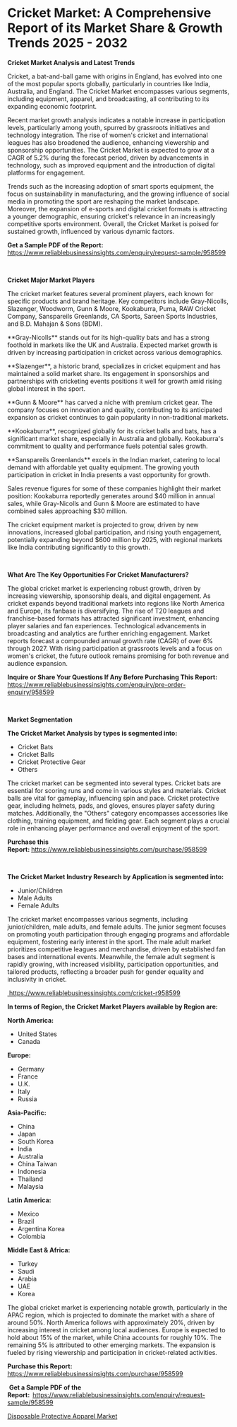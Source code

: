 <p><h1>Cricket Market: A Comprehensive Report of its Market Share & Growth Trends 2025 - 2032</h1></p><p><strong>Cricket Market Analysis and Latest Trends</strong></p>
<p><p>Cricket, a bat-and-ball game with origins in England, has evolved into one of the most popular sports globally, particularly in countries like India, Australia, and England. The Cricket Market encompasses various segments, including equipment, apparel, and broadcasting, all contributing to its expanding economic footprint. </p><p>Recent market growth analysis indicates a notable increase in participation levels, particularly among youth, spurred by grassroots initiatives and technology integration. The rise of women's cricket and international leagues has also broadened the audience, enhancing viewership and sponsorship opportunities. The Cricket Market is expected to grow at a CAGR of 5.2% during the forecast period, driven by advancements in technology, such as improved equipment and the introduction of digital platforms for engagement.</p><p>Trends such as the increasing adoption of smart sports equipment, the focus on sustainability in manufacturing, and the growing influence of social media in promoting the sport are reshaping the market landscape. Moreover, the expansion of e-sports and digital cricket formats is attracting a younger demographic, ensuring cricket's relevance in an increasingly competitive sports environment. Overall, the Cricket Market is poised for sustained growth, influenced by various dynamic factors.</p></p>
<p><strong>Get a Sample PDF of the Report:&nbsp;</strong> <a href="https://www.reliablebusinessinsights.com/enquiry/request-sample/958599?utm_campaign=3568&utm_medium=2&utm_source=Github&utm_content=ia&utm_term=04042025&utm_id=cricket">https://www.reliablebusinessinsights.com/enquiry/request-sample/958599</a></p>
<p>&nbsp;</p>
<p><strong>Cricket Major Market Players</strong></p>
<p><p>The cricket market features several prominent players, each known for specific products and brand heritage. Key competitors include Gray-Nicolls, Slazenger, Woodworm, Gunn & Moore, Kookaburra, Puma, RAW Cricket Company, Sanspareils Greenlands, CA Sports, Sareen Sports Industries, and B.D. Mahajan & Sons (BDM).</p><p>**Gray-Nicolls** stands out for its high-quality bats and has a strong foothold in markets like the UK and Australia. Expected market growth is driven by increasing participation in cricket across various demographics. </p><p>**Slazenger**, a historic brand, specializes in cricket equipment and has maintained a solid market share. Its engagement in sponsorships and partnerships with cricketing events positions it well for growth amid rising global interest in the sport.</p><p>**Gunn & Moore** has carved a niche with premium cricket gear. The company focuses on innovation and quality, contributing to its anticipated expansion as cricket continues to gain popularity in non-traditional markets.</p><p>**Kookaburra**, recognized globally for its cricket balls and bats, has a significant market share, especially in Australia and globally. Kookaburra's commitment to quality and performance fuels potential sales growth.</p><p>**Sanspareils Greenlands** excels in the Indian market, catering to local demand with affordable yet quality equipment. The growing youth participation in cricket in India presents a vast opportunity for growth.</p><p>Sales revenue figures for some of these companies highlight their market position: Kookaburra reportedly generates around $40 million in annual sales, while Gray-Nicolls and Gunn & Moore are estimated to have combined sales approaching $30 million.</p><p>The cricket equipment market is projected to grow, driven by new innovations, increased global participation, and rising youth engagement, potentially expanding beyond $600 million by 2025, with regional markets like India contributing significantly to this growth.</p></p>
<p>&nbsp;</p>
<p><strong>What Are The Key Opportunities For Cricket Manufacturers?</strong></p>
<p><p>The global cricket market is experiencing robust growth, driven by increasing viewership, sponsorship deals, and digital engagement. As cricket expands beyond traditional markets into regions like North America and Europe, its fanbase is diversifying. The rise of T20 leagues and franchise-based formats has attracted significant investment, enhancing player salaries and fan experiences. Technological advancements in broadcasting and analytics are further enriching engagement. Market reports forecast a compounded annual growth rate (CAGR) of over 6% through 2027. With rising participation at grassroots levels and a focus on women's cricket, the future outlook remains promising for both revenue and audience expansion.</p></p>
<p><strong>Inquire or Share Your Questions If Any Before Purchasing This Report:</strong> <a href="https://www.reliablebusinessinsights.com/enquiry/pre-order-enquiry/958599?utm_campaign=3568&utm_medium=2&utm_source=Github&utm_content=ia&utm_term=04042025&utm_id=cricket">https://www.reliablebusinessinsights.com/enquiry/pre-order-enquiry/958599</a></p>
<p>&nbsp;</p>
<p><strong>Market Segmentation</strong></p>
<p><strong>The Cricket Market Analysis by types is segmented into:</strong></p>
<p><ul><li>Cricket Bats</li><li>Cricket Balls</li><li>Cricket Protective Gear</li><li>Others</li></ul></p>
<p><p>The cricket market can be segmented into several types. Cricket bats are essential for scoring runs and come in various styles and materials. Cricket balls are vital for gameplay, influencing spin and pace. Cricket protective gear, including helmets, pads, and gloves, ensures player safety during matches. Additionally, the "Others" category encompasses accessories like clothing, training equipment, and fielding gear. Each segment plays a crucial role in enhancing player performance and overall enjoyment of the sport.</p></p>
<p><strong>Purchase this Report:&nbsp;</strong><a href="https://www.reliablebusinessinsights.com/purchase/958599?utm_campaign=3568&utm_medium=2&utm_source=Github&utm_content=ia&utm_term=04042025&utm_id=cricket">https://www.reliablebusinessinsights.com/purchase/958599</a></p>
<p>&nbsp;</p>
<p><strong>The Cricket Market Industry Research by Application is segmented into:</strong></p>
<p><ul><li>Junior/Children</li><li>Male Adults</li><li>Female Adults</li></ul></p>
<p><p>The cricket market encompasses various segments, including junior/children, male adults, and female adults. The junior segment focuses on promoting youth participation through engaging programs and affordable equipment, fostering early interest in the sport. The male adult market prioritizes competitive leagues and merchandise, driven by established fan bases and international events. Meanwhile, the female adult segment is rapidly growing, with increased visibility, participation opportunities, and tailored products, reflecting a broader push for gender equality and inclusivity in cricket.</p></p>
<p><a href="https://www.reliablebusinessinsights.com/cricket-r958599?utm_campaign=3568&utm_medium=2&utm_source=Github&utm_content=ia&utm_term=04042025&utm_id=cricket">&nbsp;https://www.reliablebusinessinsights.com/cricket-r958599</a></p>
<p><strong>In terms of Region, the Cricket Market Players available by Region are:</strong></p>
<p>
    <p> <strong> North America: </strong>
        <ul>
            <li>United States</li>
            <li>Canada</li>
        </ul>
        </p> 
    <p> <strong> Europe: </strong>
        <ul>
            <li>Germany</li>
            <li>France</li>
            <li>U.K.</li>
            <li>Italy</li>
            <li>Russia</li>
        </ul>
        </p> 
    <p> <strong> Asia-Pacific: </strong>
        <ul>
            <li>China</li>
            <li>Japan</li>
            <li>South Korea</li>
            <li>India</li>
            <li>Australia</li>
            <li>China Taiwan</li>
            <li>Indonesia</li>
            <li>Thailand</li>
            <li>Malaysia</li>
        </ul>
        </p> 
    <p> <strong> Latin America: </strong>
        <ul>
            <li>Mexico</li>
            <li>Brazil</li>
            <li>Argentina Korea</li>
            <li>Colombia</li>
        </ul>
        </p> 
    <p> <strong> Middle East & Africa: </strong>
        <ul>
            <li>Turkey</li>
            <li>Saudi</li>
            <li>Arabia</li>
            <li>UAE</li>
            <li>Korea</li>
        </ul>
    </p>
    </p>
<p><p>The global cricket market is experiencing notable growth, particularly in the APAC region, which is projected to dominate the market with a share of around 50%. North America follows with approximately 20%, driven by increasing interest in cricket among local audiences. Europe is expected to hold about 15% of the market, while China accounts for roughly 10%. The remaining 5% is attributed to other emerging markets. The expansion is fueled by rising viewership and participation in cricket-related activities.</p></p>
<p><strong>Purchase this Report: </strong><a href="https://www.reliablebusinessinsights.com/purchase/958599?utm_campaign=3568&utm_medium=2&utm_source=Github&utm_content=ia&utm_term=04042025&utm_id=cricket">https://www.reliablebusinessinsights.com/purchase/958599</a></p>
<p>&nbsp;<strong>Get a Sample PDF of the Report:&nbsp;&nbsp;</strong><a href="https://www.reliablebusinessinsights.com/enquiry/request-sample/958599?utm_campaign=3568&utm_medium=2&utm_source=Github&utm_content=ia&utm_term=04042025&utm_id=cricket">https://www.reliablebusinessinsights.com/enquiry/request-sample/958599</a></p>
<p><strong></strong></p>
<p><p><a href="https://github.com/eymermanda0p/Market-Research-Report-List-1/blob/main/disposable-protective-apparel-market.md?utm_campaign=3568&utm_medium=2&utm_source=Github&utm_content=ia&utm_term=04042025&utm_id=cricket">Disposable Protective Apparel Market</a></p></p>